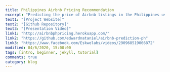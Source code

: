 ```yaml
---
title: Philippines Airbnb Pricing Recommendation
excerpt: "Predicting the price of Airbnb listings in the Philippines using Machine Learning. Capstone project for the Data Science Fellowship of Eskwelabs."
text1: "[Project Website]"
text2: "[Github Repository]"
text3: "[Presentation Video]"
link1: "http://airbnbphpricing.herokuapp.com/"
link2: "https://github.com/edwardnataniel/airbnb-prediction-ph"
link3: "https://www.facebook.com/Eskwelabs/videos/290968519066872"
modified: 04/6/2020, 15:00:00
tags: [intro, beginner, jekyll, tutorial]
comments: true
category: blog
---
```

